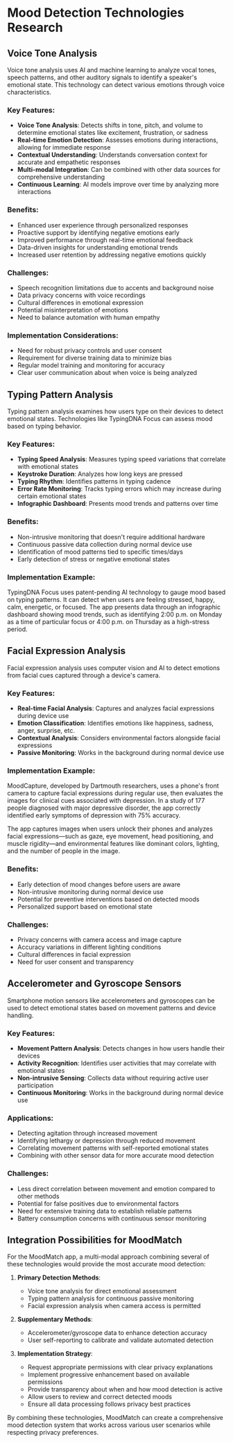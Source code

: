 # Mood Detection Technologies Research

## Voice Tone Analysis

Voice tone analysis uses AI and machine learning to analyze vocal tones, speech patterns, and other auditory signals to identify a speaker's emotional state. This technology can detect various emotions through voice characteristics.

### Key Features:
- **Voice Tone Analysis**: Detects shifts in tone, pitch, and volume to determine emotional states like excitement, frustration, or sadness
- **Real-time Emotion Detection**: Assesses emotions during interactions, allowing for immediate response
- **Contextual Understanding**: Understands conversation context for accurate and empathetic responses
- **Multi-modal Integration**: Can be combined with other data sources for comprehensive understanding
- **Continuous Learning**: AI models improve over time by analyzing more interactions

### Benefits:
- Enhanced user experience through personalized responses
- Proactive support by identifying negative emotions early
- Improved performance through real-time emotional feedback
- Data-driven insights for understanding emotional trends
- Increased user retention by addressing negative emotions quickly

### Challenges:
- Speech recognition limitations due to accents and background noise
- Data privacy concerns with voice recordings
- Cultural differences in emotional expression
- Potential misinterpretation of emotions
- Need to balance automation with human empathy

### Implementation Considerations:
- Need for robust privacy controls and user consent
- Requirement for diverse training data to minimize bias
- Regular model training and monitoring for accuracy
- Clear user communication about when voice is being analyzed

## Typing Pattern Analysis

Typing pattern analysis examines how users type on their devices to detect emotional states. Technologies like TypingDNA Focus can assess mood based on typing behavior.

### Key Features:
- **Typing Speed Analysis**: Measures typing speed variations that correlate with emotional states
- **Keystroke Duration**: Analyzes how long keys are pressed
- **Typing Rhythm**: Identifies patterns in typing cadence
- **Error Rate Monitoring**: Tracks typing errors which may increase during certain emotional states
- **Infographic Dashboard**: Presents mood trends and patterns over time

### Benefits:
- Non-intrusive monitoring that doesn't require additional hardware
- Continuous passive data collection during normal device use
- Identification of mood patterns tied to specific times/days
- Early detection of stress or negative emotional states

### Implementation Example:
TypingDNA Focus uses patent-pending AI technology to gauge mood based on typing patterns. It can detect when users are feeling stressed, happy, calm, energetic, or focused. The app presents data through an infographic dashboard showing mood trends, such as identifying 2:00 p.m. on Monday as a time of particular focus or 4:00 p.m. on Thursday as a high-stress period.

## Facial Expression Analysis

Facial expression analysis uses computer vision and AI to detect emotions from facial cues captured through a device's camera.

### Key Features:
- **Real-time Facial Analysis**: Captures and analyzes facial expressions during device use
- **Emotion Classification**: Identifies emotions like happiness, sadness, anger, surprise, etc.
- **Contextual Analysis**: Considers environmental factors alongside facial expressions
- **Passive Monitoring**: Works in the background during normal device use

### Implementation Example:
MoodCapture, developed by Dartmouth researchers, uses a phone's front camera to capture facial expressions during regular use, then evaluates the images for clinical cues associated with depression. In a study of 177 people diagnosed with major depressive disorder, the app correctly identified early symptoms of depression with 75% accuracy.

The app captures images when users unlock their phones and analyzes facial expressions—such as gaze, eye movement, head positioning, and muscle rigidity—and environmental features like dominant colors, lighting, and the number of people in the image.

### Benefits:
- Early detection of mood changes before users are aware
- Non-intrusive monitoring during normal device use
- Potential for preventive interventions based on detected moods
- Personalized support based on emotional state

### Challenges:
- Privacy concerns with camera access and image capture
- Accuracy variations in different lighting conditions
- Cultural differences in facial expression
- Need for user consent and transparency

## Accelerometer and Gyroscope Sensors

Smartphone motion sensors like accelerometers and gyroscopes can be used to detect emotional states based on movement patterns and device handling.

### Key Features:
- **Movement Pattern Analysis**: Detects changes in how users handle their devices
- **Activity Recognition**: Identifies user activities that may correlate with emotional states
- **Non-intrusive Sensing**: Collects data without requiring active user participation
- **Continuous Monitoring**: Works in the background during normal device use

### Applications:
- Detecting agitation through increased movement
- Identifying lethargy or depression through reduced movement
- Correlating movement patterns with self-reported emotional states
- Combining with other sensor data for more accurate mood detection

### Challenges:
- Less direct correlation between movement and emotion compared to other methods
- Potential for false positives due to environmental factors
- Need for extensive training data to establish reliable patterns
- Battery consumption concerns with continuous sensor monitoring

## Integration Possibilities for MoodMatch

For the MoodMatch app, a multi-modal approach combining several of these technologies would provide the most accurate mood detection:

1. **Primary Detection Methods**:
   - Voice tone analysis for direct emotional assessment
   - Typing pattern analysis for continuous passive monitoring
   - Facial expression analysis when camera access is permitted

2. **Supplementary Methods**:
   - Accelerometer/gyroscope data to enhance detection accuracy
   - User self-reporting to calibrate and validate automated detection

3. **Implementation Strategy**:
   - Request appropriate permissions with clear privacy explanations
   - Implement progressive enhancement based on available permissions
   - Provide transparency about when and how mood detection is active
   - Allow users to review and correct detected moods
   - Ensure all data processing follows privacy best practices

By combining these technologies, MoodMatch can create a comprehensive mood detection system that works across various user scenarios while respecting privacy preferences.
